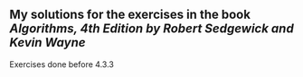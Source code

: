 ## My solutions for the exercises in the book _Algorithms, 4th Edition by Robert Sedgewick and Kevin Wayne_

Exercises done before 4.3.3